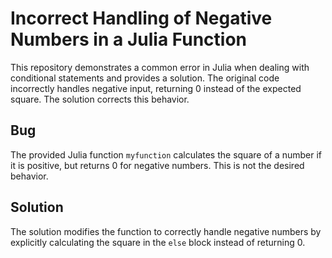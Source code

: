 # Incorrect Handling of Negative Numbers in a Julia Function
This repository demonstrates a common error in Julia when dealing with conditional statements and provides a solution.
The original code incorrectly handles negative input, returning 0 instead of the expected square. The solution corrects this behavior.
## Bug
The provided Julia function `myfunction` calculates the square of a number if it is positive, but returns 0 for negative numbers. This is not the desired behavior. 
## Solution
The solution modifies the function to correctly handle negative numbers by explicitly calculating the square in the `else` block instead of returning 0.